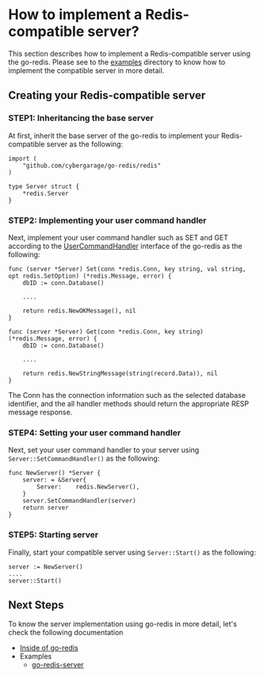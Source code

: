 # How to implement a Redis-compatible server?

This section describes how to implement a Redis-compatible server using the go-redis. Please see to the [examples](../examples) directory to know how to implement the compatible server in more detail.

## Creating your Redis-compatible server

### STEP1: Inheritancing the base server

At first, inherit the base server of the go-redis to implement your Redis-compatible server as the following:

```
import (
	"github.com/cybergarage/go-redis/redis"
)

type Server struct {
	*redis.Server
}
```

### STEP2: Implementing your user command handler

Next, implement your user command handler such as SET and GET according to the [UserCommandHandler](../redis/handler.go) interface of the go-redis as the following:

```
func (server *Server) Set(conn *redis.Conn, key string, val string, opt redis.SetOption) (*redis.Message, error) {
	dbID := conn.Database()

    ....

	return redis.NewOKMessage(), nil
}

func (server *Server) Get(conn *redis.Conn, key string) (*redis.Message, error) {
	dbID := conn.Database()

    ....

	return redis.NewStringMessage(string(record.Data)), nil
}
```

The Conn has the connection information such as the selected database identifier, and the all handler methods should return the appropriate RESP message response.

### STEP4: Setting your user command handler

Next, set your user command handler to your server using `Server::SetCommandHandler()` as the following:

```
func NewServer() *Server {
	server: = &Server{
		Server:    redis.NewServer(),
	}
    server.SetCommandHandler(server)
    return server
}
```

### STEP5: Starting server

Finally, start your compatible server using `Server::Start()` as the following:

```
server := NewServer()
....
server::Start()
```

## Next Steps

To know the server implementation using go-redis in more detail, let's check the following documentation 

- [Inside of go-redis](server_inside.md)
- Examples
    - [go-redis-server](../examples/go-redis-server)

